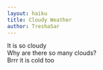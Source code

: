 ```yaml
---
layout: haiku
title: Cloudy Weather
author: TreshaSar
---
```


It is so cloudy<br>
Why are there so many clouds?<br>
Brrr it is cold too<br>

